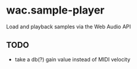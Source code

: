 # wac.sample-player

Load and playback samples via the Web Audio API

## TODO
- take a db(?) gain value instead of MIDI velocity
